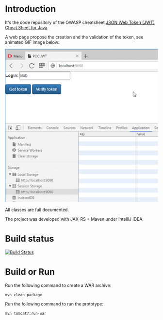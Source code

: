 # Introduction

It's the code repository of the OWASP cheatsheet [JSON Web Token (JWT) Cheat Sheet for Java](https://www.owasp.org/index.php/JSON_Web_Token_(JWT)_Cheat_Sheet_for_Java).
 
A web page propose the creation and the validation of the token, see animated GIF image below:

![Demo](demo.gif)

All classes are full documented.

The project was developed with JAX-RS + Maven under IntelliJ IDEA.

# Build status

[![Build Status](https://travis-ci.org/righettod/poc-jwt.svg?branch=master)](https://travis-ci.org/righettod/poc-jwt)
 
# Build or Run

Run the following command to create a WAR archive:
```
mvn clean package
```

Run the following command to run the prototype:
```
mvn tomcat7:run-war
```
